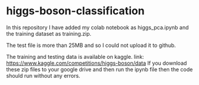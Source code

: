 # higgs-boson-classification

In this repository I have added my colab notebook as higgs_pca.ipynb and the training dataset as training.zip.

The test file is more than 25MB and so I could not upload it to github.

The training and testing data is available on kaggle.
link: https://www.kaggle.com/competitions/higgs-boson/data
If you download these zip files to your google drive and then run the ipynb file then the code should run without any errors.
